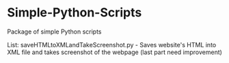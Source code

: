 # Simple-Python-Scripts
Package of simple Python scripts

List:
saveHTMLtoXMLandTakeScreenshot.py - Saves website's HTML into XML file and takes screenshot of the webpage (last part need improvement)
